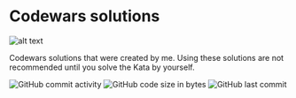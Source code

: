 

# Codewars solutions

![alt text](https://www.codewars.com/users/oqpin/badges/large?logo=true)

Codewars solutions that were created by me.
Using these solutions are not recommended until you solve the Kata by yourself.

![GitHub commit activity](https://img.shields.io/github/commit-activity/m/oqo0/codewars)
![GitHub code size in bytes](https://img.shields.io/github/languages/code-size/oqo0/codewars)
![GitHub last commit](https://img.shields.io/github/last-commit/Aoqo0/codewars)
